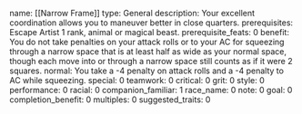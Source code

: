 name: [[Narrow Frame]]
type: General
description: Your excellent coordination allows you to maneuver better in close quarters.
prerequisites: Escape Artist 1 rank, animal or magical beast.
prerequisite_feats: 0
benefit: You do not take penalties on your attack rolls or to your AC for squeezing through a narrow space that is at least half as wide as your normal space, though each move into or through a narrow space still counts as if it were 2 squares.
normal: You take a -4 penalty on attack rolls and a -4 penalty to AC while squeezing.
special: 0
teamwork: 0
critical: 0
grit: 0
style: 0
performance: 0
racial: 0
companion_familiar: 1
race_name: 0
note: 0
goal: 0
completion_benefit: 0
multiples: 0
suggested_traits: 0

